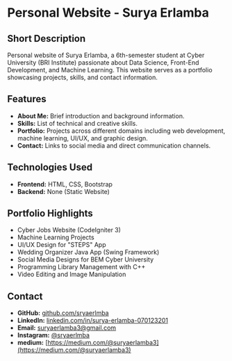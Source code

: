 # Personal Website - Surya Erlamba

## Short Description
Personal website of Surya Erlamba, a 6th-semester student at Cyber University (BRI Institute) passionate about Data Science, Front-End Development, and Machine Learning. This website serves as a portfolio showcasing projects, skills, and contact information.

## Features
- **About Me:** Brief introduction and background information.
- **Skills:** List of technical and creative skills.
- **Portfolio:** Projects across different domains including web development, machine learning, UI/UX, and graphic design.
- **Contact:** Links to social media and direct communication channels.

## Technologies Used
- **Frontend:** HTML, CSS, Bootstrap
- **Backend:** None (Static Website)

## Portfolio Highlights
- Cyber Jobs Website (CodeIgniter 3)
- Machine Learning Projects
- UI/UX Design for "STEPS" App
- Wedding Organizer Java App (Swing Framework)
- Social Media Designs for BEM Cyber University
- Programming Library Management with C++
- Video Editing and Image Manipulation

## Contact
- **GitHub:** [github.com/sryaerlmba](https://github.com/sryaerlmba)
- **LinkedIn:** [linkedin.com/in/surya-erlamba-070123201](https://linkedin.com/in/surya-erlamba-070123201/)
- **Email:** suryaerlamba3@gmail.com
- **Instagram:** [@sryaerlmba](https://www.instagram.com/sryaerlmba/)
- **medium:** [https://medium.com/@suryaerlamba3](https://medium.com/@suryaerlamba3)
